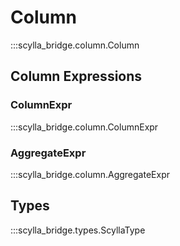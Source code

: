 # Column

:::scylla_bridge.column.Column


## Column Expressions

### ColumnExpr

:::scylla_bridge.column.ColumnExpr


### AggregateExpr

:::scylla_bridge.column.AggregateExpr

## Types

:::scylla_bridge.types.ScyllaType
